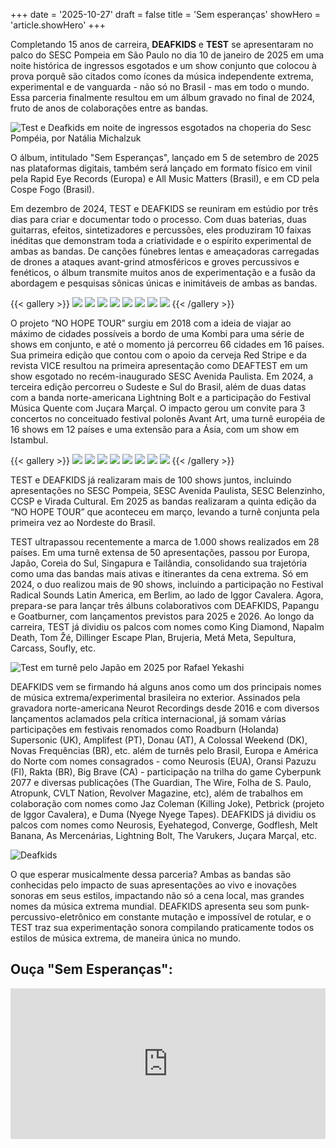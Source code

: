 +++
date = '2025-10-27'
draft = false
title = 'Sem esperanças'
showHero = 'article.showHero'
+++

Completando 15 anos de carreira, **DEAFKIDS** e **TEST** se apresentaram no palco do SESC Pompeia em São Paulo no dia 10 de janeiro de 2025 em uma noite histórica de ingressos esgotados e um show conjunto que colocou à prova porquê são citados como ícones da música independente extrema, experimental e de vanguarda - não só no Brasil - mas em todo o mundo. Essa parceria finalmente resultou em um álbum gravado no final de 2024, fruto de anos de colaborações entre as bandas.

![Test e Deafkids em noite de ingressos esgotados na choperia do Sesc Pompéia, por Natália Michalzuk](sesc-pompeia-01.png "Test e Deafkids em noite com ingressos esgotados na choperia do Sesc Pompéia.")

O álbum, intitulado "Sem Esperanças", lançado em 5 de setembro de 2025 nas plataformas digitais, também será lançado em formato físico em vinil pela Rapid Eye Records (Europa) e All Music Matters (Brasil), e em CD pela Cospe Fogo (Brasil).

Em dezembro de 2024, TEST e DEAFKIDS se reuniram em estúdio por três dias para criar e documentar todo o processo. Com duas baterias, duas guitarras, efeitos, sintetizadores e percussões, eles produziram 10 faixas inéditas que demonstram toda a criatividade e o espírito experimental de ambas as bandas. De canções fúnebres lentas e ameaçadoras carregadas de drones a ataques avant-grind atmosféricos e groves percussivos e fenéticos, o álbum transmite muitos anos de experimentação e a fusão da abordagem e pesquisas sônicas únicas e inimitáveis de ambas as bandas.

{{< gallery >}}
<img src="LP-EU-01.jpeg" class="grid-w50 md:grid-w33 xl:grid-w25" />
<img src="LP-EU-02.jpeg" class="grid-w50 md:grid-w33 xl:grid-w25" />
<img src="k7-azul.jpeg" class="grid-w50 md:grid-w33 xl:grid-w25" />
<img src="k7-vermelho.jpeg" class="grid-w50 md:grid-w33 xl:grid-w25" />
<img src="sem-esperanças-cover.jpg" class="grid-w50 md:grid-w33 xl:grid-w25" />
<img src="flyer-sesc-paulista.png" class="grid-w50 md:grid-w33 xl:grid-w25" />
<img src="MOCKUP DEAF TEST FRONT.jpg" class="grid-w50 md:grid-w33 xl:grid-w25" />
<img src="MOCKUP DEAF TEST BACK.jpg" class="grid-w50 md:grid-w33 xl:grid-w25" />
{{< /gallery >}}

O projeto “NO HOPE TOUR” surgiu em 2018 com a ideia de viajar ao máximo de cidades possíveis a bordo de uma Kombi para uma série de shows em conjunto, e até o momento já percorreu 66 cidades em 16 países. Sua primeira edição que contou com o apoio da cerveja Red Stripe e da revista VICE resultou na primeira apresentação como DEAFTEST em um show esgotado no recém-inaugurado SESC Avenida Paulista. Em 2024, a terceira edição percorreu o Sudeste e Sul do Brasil, além de duas datas com a banda norte-americana Lightning Bolt e a participação do Festival Música Quente com Juçara Marçal. O impacto gerou um convite para 3 concertos no conceituado festival polonês Avant Art, uma turnê européia de 16 shows em 12 países e uma extensão para a Ásia, com um show em Istambul.

{{< gallery >}}
<img src="no-hope-flyer-01.png" class="grid-w50 md:grid-w33 xl:grid-w25" />
<img src="no-hope-flyer-02.png" class="grid-w50 md:grid-w33 xl:grid-w25" />
<img src="no-hope-flyer-03.png" class="grid-w50 md:grid-w33 xl:grid-w25" />
<img src="no-hope-flyer-04.png" class="grid-w50 md:grid-w33 xl:grid-w25" />
<img src="no-hope-flyer-05.png" class="grid-w50 md:grid-w33 xl:grid-w25" />
<img src="no-hope-flyer-06.png" class="grid-w50 md:grid-w33 xl:grid-w25" />
<img src="no-hope-flyer-07.png" class="grid-w50 md:grid-w33 xl:grid-w25" />
<img src="no-hope-flyer-08.png" class="grid-w50 md:grid-w33 xl:grid-w25" />
{{< /gallery >}}

TEST e DEAFKIDS já realizaram mais de 100 shows juntos, incluindo apresentações no SESC Pompeia, SESC Avenida Paulista, SESC Belenzinho, CCSP e Virada Cultural. Em 2025 as bandas realizaram a quinta edição da “NO HOPE TOUR” que aconteceu em março, levando a turnê conjunta pela primeira vez ao Nordeste do Brasil.

TEST ultrapassou recentemente a marca de 1.000 shows realizados em 28 países. Em uma turnê extensa de 50 apresentações, passou por Europa, Japão, Coreia do Sul, Singapura e Tailândia, consolidando sua trajetória como uma das bandas mais ativas e itinerantes da cena extrema. Só em 2024, o duo realizou mais de 90 shows, incluindo a participação no Festival Radical Sounds Latin America, em Berlim, ao lado de Iggor Cavalera. Agora, prepara-se para lançar três álbuns colaborativos com DEAFKIDS, Papangu e Goatburner, com lançamentos previstos para 2025 e 2026. Ao longo da carreira, TEST já dividiu os palcos com nomes como King Diamond, Napalm Death, Tom Žé, Dillinger Escape Plan, Brujeria, Metá Meta, Sepultura, Carcass, Soufly, etc.

![Test em turnê pelo Japão em 2025 por Rafael Yekashi](test-japão-rafael-yekashi.jpg "Test em turnê pelo Japão em 2025 por Rafael Yekashi.")

DEAFKIDS vem se firmando há alguns anos como um dos principais nomes de música extrema/experimental brasileira no exterior. Assinados pela gravadora norte-americana Neurot Recordings desde 2016 e com diversos lançamentos aclamados pela crítica internacional, já somam várias participações em festivais renomados como Roadburn (Holanda) Supersonic (UK), Amplifest (PT), Donau (AT), A Colossal Weekend (DK), Novas Frequências (BR), etc. além de turnês pelo Brasil, Europa e América do Norte com nomes consagrados - como Neurosis (EUA), Oransi Pazuzu (FI), Rakta (BR), Big Brave (CA) - participação na trilha do game Cyberpunk 2077 e diversas publicações (The Guardian, The Wire, Folha de S. Paulo, Atropunk, CVLT Nation, Revolver Magazine, etc), além de trabalhos em colaboração com nomes como Jaz Coleman (Killing Joke), Petbrick (projeto de Iggor Cavalera), e Duma (Nyege Nyege Tapes). DEAFKIDS já dividiu os palcos com nomes como Neurosis, Eyehategod, Converge, Godflesh, Melt Banana, As Mercenárias, Lightning Bolt, The Varukers, Juçara Marçal, etc.

![Deafkids](deafkids.png "Deafkids")

O que esperar musicalmente dessa parceria? Ambas as bandas são conhecidas pelo impacto de suas apresentações ao vivo e inovações sonoras em seus estilos, impactando não só a cena local, mas grandes nomes da música extrema mundial. DEAFKIDS apresenta seu som punk-percussivo-eletrônico em constante mutação e impossível de rotular, e o TEST traz sua experimentação sonora compilando praticamente todos os estilos de música extrema, de maneira única no mundo.

## Ouça "Sem Esperanças":

<div style="max-width: 100%">
  <div style="left: 0; width: 100%; height: 241px; position: relative">
    <iframe
      src="https://bandcamp.com/EmbeddedPlayer/album=1880855551/size=large/bgcol=ffffff/linkcol=333333/artwork=small/transparent=true/"
      style="
        top: 0;
        left: 0;
        width: 100%;
        height: 100%;
        position: absolute;
        border: 0;
      "
      allowfullscreen
    ></iframe>
  </div>
</div>
